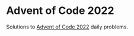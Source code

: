 # Advent of Code 2022

Solutions to [Advent of Code 2022](https://adventofcode.com/) daily problems.